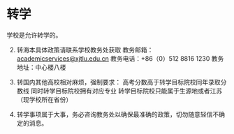 # 转学

学校是允许转学的。

2. 转海本具体政策请联系学校教务处获取
教务邮箱：academicservices@xjtlu.edu.cn
教务电话：+86（0）512 8816 1230
教务地址：中心楼八楼

3.	转国内其他高校相对麻烦，强制要求：
      高考分数高于转学目标院校同年录取分数线
      同时转学目标院校拥有对应专业
      转学目标院校只能属于生源地或者江苏（现学校所在省份）

4. 转学事项属于大事，务必咨询教务处以确保最准确的政策，切勿随意轻信不确定的消息。
